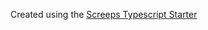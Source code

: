 Created using the [Screeps Typescript Starter](https://github.com/screepers/screeps-typescript-starter/)